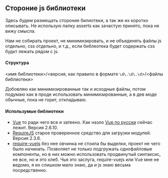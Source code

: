 ## Стороние js библиотеки

Здесь будем размещать стороние билиотеки, а так же их коротко описывать. Не использую папку asserts как
 зачастую принято, пока не вижу смысла. 
 
 Нам не собирать проект, не минимизировать, и не объеденять файлы js отдельно, css отдельно, и т.д., 
 если библеотека будет содержать css будкт лежать рядом с js. 
 
 ####  Структура
 <имя библиотеки>/<версия, как правило в формате `\d\.\d\.\d`>/<файлы библиотеки>
 
Добовляю как минимизированные так и исходные файлы, потом подумаю как в проде использовать минимизированные,
 а в дев моде обычные, пока не горит, откладываю.
 
 #### Использумые библиотеки
 
* [Vue](https://vuejs.org/) то ради чего все и затеено. Как назло [Vue по русски](https://ru.vuejs.org/index.html)
  сейчас лежит. Версия 2.6.10.
* [RequireJS](https://requirejs.org/) старое проверенное средство для загрузки модулей. Версия 2.3.6.
* [require-vuejs](https://github.com/edgardleal/require-vuejs) без нее овчинка не стоила бы выделки, проект
 не чего было начинать. Позволяет не только подгружать однофайловые компоненты, но в них можно использовать
 продвинутый синтаксис, не все, но и это хлеб. Чья это заслуга, require-vuejs или Vue мне не ведомо, я их
 слишком мало знаю, да и js знаю весьма посредственно.
